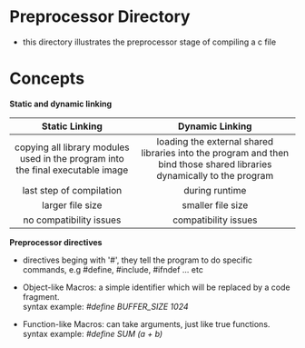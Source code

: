 # Preprocessor Directory

- this directory illustrates the preprocessor stage of compiling a c file

# Concepts

**Static and dynamic linking**

| Static Linking               | Dynamic Linking |
|:----------------------------:|:--------------------------:|
|copying all library modules used in the program into the final executable image|loading the external shared libraries into the program and then bind those shared libraries dynamically to the program|
|last step of compilation| during runtime|
|larger file size| smaller file size|
|no compatibility issues| compatibility issues|
 
**Preprocessor directives**
- directives beging with '#', they tell the program to do specific commands, e.g #define, #include, #ifndef ... etc
- Object-like Macros: a simple identifier which will be replaced by a code fragment.<br>
syntax example: *#define BUFFER_SIZE 1024*

- Function-like Macros: can take arguments, just like true functions.<br>
syntax example: *#define SUM (a + b)*







